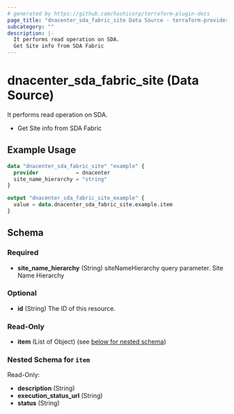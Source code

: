 ```yaml
---
# generated by https://github.com/hashicorp/terraform-plugin-docs
page_title: "dnacenter_sda_fabric_site Data Source - terraform-provider-dnacenter"
subcategory: ""
description: |-
  It performs read operation on SDA.
  Get Site info from SDA Fabric
---
```


# dnacenter_sda_fabric_site (Data Source)

It performs read operation on SDA.

- Get Site info from SDA Fabric

## Example Usage

```terraform
data "dnacenter_sda_fabric_site" "example" {
  provider            = dnacenter
  site_name_hierarchy = "string"
}

output "dnacenter_sda_fabric_site_example" {
  value = data.dnacenter_sda_fabric_site.example.item
}
```

<!-- schema generated by tfplugindocs -->
## Schema

### Required

- **site_name_hierarchy** (String) siteNameHierarchy query parameter. Site Name Hierarchy

### Optional

- **id** (String) The ID of this resource.

### Read-Only

- **item** (List of Object) (see [below for nested schema](#nestedatt--item))

<a id="nestedatt--item"></a>
### Nested Schema for `item`

Read-Only:

- **description** (String)
- **execution_status_url** (String)
- **status** (String)


